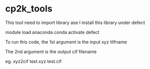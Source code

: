 # cp2k_tools
This tool need to import library ase
I install this library under defect

module load anaconda
conda activate defect



To run this code, the 1st argument is the input xyz tilfname

The 2nd argument is the output cif filename

eg. xyz2cif test.xyz test.cif
